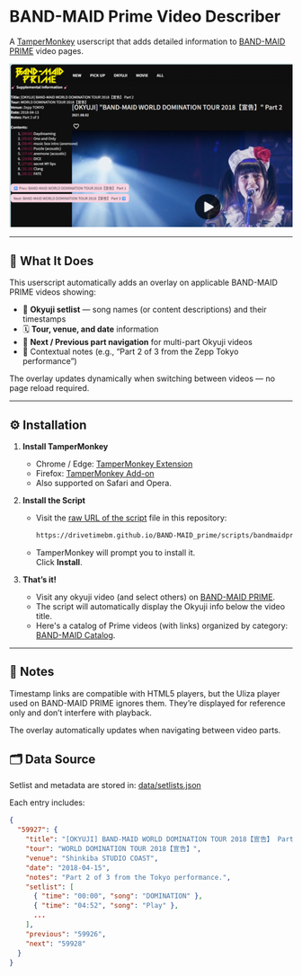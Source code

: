 ﻿# BAND-MAID Prime Video Describer

A [TamperMonkey](https://www.tampermonkey.net/) userscript that adds detailed information to [BAND-MAID PRIME](https://bandmaidprime.tokyo/) video pages.

![Demo](./demo.png)

---

## 🧩 What It Does

This userscript automatically adds an overlay on applicable BAND-MAID PRIME videos showing:

- 🎸 **Okyuji setlist** — song names (or content descriptions) and their timestamps  
- 🗓️ **Tour, venue, and date** information  
- 🔗 **Next / Previous part navigation** for multi-part Okyuji videos  
- 💬 Contextual notes (e.g., “Part 2 of 3 from the Zepp Tokyo performance”)  

The overlay updates dynamically when switching between videos — no page reload required.

---

## ⚙️ Installation

1. **Install TamperMonkey**
   - Chrome / Edge: [TamperMonkey Extension](https://tampermonkey.net/?ext=dhdg&browser=chrome)
   - Firefox: [TamperMonkey Add-on](https://tampermonkey.net/?ext=dhdg&browser=firefox)
   - Also supported on Safari and Opera.

2. **Install the Script**
   - Visit the [raw URL of the script](https://drivetimebm.github.io/BAND-MAID_prime/scripts/bandmaidprime.user.js) file in this repository:  

     ```HTML
     https://drivetimebm.github.io/BAND-MAID_prime/scripts/bandmaidprime.user.js
     ```

   - TamperMonkey will prompt you to install it.  
     Click **Install**.

3. **That’s it!**
   - Visit any okyuji video (and select others) on [BAND-MAID PRIME](https://bandmaidprime.tokyo).
   - The script will automatically display the Okyuji info below the video title.
   - Here's a catalog of Prime videos (with links) organized by category: [BAND-MAID Catalog](https://drivetimebm.github.io/BAND-MAID_reports/Reports/Band-Maid%20Prime.pdf).

---

## 🧠 Notes

Timestamp links are compatible with HTML5 players, but the Uliza player used on BAND-MAID PRIME ignores them.
They’re displayed for reference only and don’t interfere with playback.

The overlay automatically updates when navigating between video parts.

## 🗂️ Data Source

Setlist and metadata are stored in: [data/setlists.json](https://drivetimebm.github.io/BAND-MAID_prime/data/setlists.json)

Each entry includes:

```json
{
  "59927": {
    "title": "[OKYUJI] BAND-MAID WORLD DOMINATION TOUR 2018【宣告】 Part 2",
    "tour": "WORLD DOMINATION TOUR 2018【宣告】",
    "venue": "Shinkiba STUDIO COAST",
    "date": "2018-04-15",
    "notes": "Part 2 of 3 from the Tokyo performance.",
    "setlist": [
      { "time": "00:00", "song": "DOMINATION" },
      { "time": "04:52", "song": "Play" },
      ...
    ],
    "previous": "59926",
    "next": "59928"
  }
}
```
